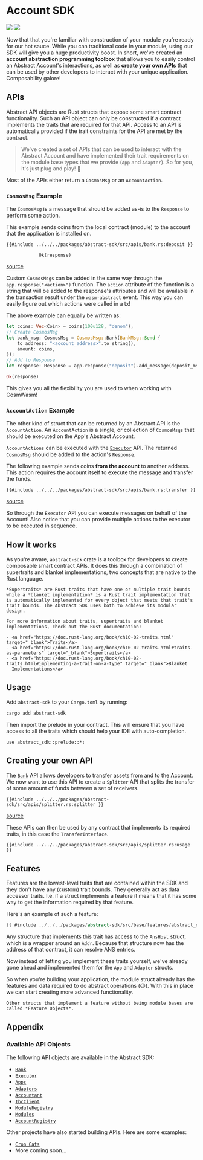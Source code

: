 # Account SDK

[![](https://docs.rs/abstract-sdk/badge.svg)](https://docs.rs/abstract-sdk) [![](https://img.shields.io/crates/v/abstract-sdk)](https://crates.io/crates/abstract-sdk)

Now that that you're familiar with construction of your module you're ready for our hot sauce. While you can traditional code in your module, using our SDK will give you a huge productivity boost. In short, we've created an **account abstraction programming toolbox** that allows you to easily control an Abstract Account's interactions, as well as **create your own APIs** that can be used by other developers to interact with your unique application. Composability galore!

## APIs

Abstract API objects are Rust structs that expose some smart contract functionality. Such an API object can only be constructed if a contract implements the traits that are required for that API. Access to an API is automatically provided if the trait constraints for the API are met by the contract.

> We've created a set of APIs that can be used to interact with the Abstract Account and have implemented their trait requirements on the module base types that we provide (`App` and `Adapter`). So for you, it's just plug and play! 🎉

Most of the APIs either return a `CosmosMsg` or an `AccountAction`.

### `CosmosMsg` Example

 The `CosmosMsg` is a message that should be added as-is to the `Response` to perform some action.

This example sends coins from the local contract (module) to the account that the application is installed on.

```rust,ignore
{{#include ../../../packages/abstract-sdk/src/apis/bank.rs:deposit }}

            Ok(response)
```
[source](https://github.com/AbstractSDK/abstract/blob/main/framework/packages/abstract-sdk/src/apis/bank.rs#L321)

Custom `CosmosMsgs` can be added in the same way through the `app.response("<action>")` function. The `action` attribute of the function is a string that will be added to the response's attributes and will be available in the transaction result under the `wasm-abstract` event. This way you can easily figure out which actions were called in a tx!

The above example can equally be written as:

```rust
let coins: Vec<Coin> = coins(100u128, "denom");
// Create CosmosMsg
let bank_msg: CosmosMsg = CosmosMsg::Bank(BankMsg::Send {
    to_address: "<account_address>".to_string(),
    amount: coins,
});
// Add to Response
let response: Response = app.response("deposit").add_message(deposit_msg);

Ok(response)
```

This gives you all the flexibility you are used to when working with CosmWasm!

### `AccountAction` Example

The other kind of struct that can be returned by an Abstract API is the `AccountAction`. An `AccountAction` is a single, or collection of `CosmosMsgs` that should be executed on the App's Abstract Account.

`AccountActions` can be executed with the [`Executor`](https://docs.rs/abstract-sdk/latest/abstract_sdk/struct.Executor.html) API. The returned `CosmosMsg` should be added to the action's `Response`.

The following example sends coins **from the account** to another address. This action requires the account itself to execute the message and transfer the funds.

```rust,ignore
{{#include ../../../packages/abstract-sdk/src/apis/bank.rs:transfer }}
```

[source](https://github.com/AbstractSDK/abstract/blob/main/framework/packages/abstract-sdk/src/apis/bank.rs#L277)

So through the `Executor` API you can execute messages on behalf of the Account! Also notice that you can provide multiple actions to the executor to be executed in sequence.

## How it works

As you're aware, `abstract-sdk` crate is a toolbox for developers to create composable smart contract APIs. It does this through a combination of supertraits and blanket implementations, two concepts that are native to the Rust language.

```admonish info
*Supertraits* are Rust traits that have one or multiple trait bounds while a *blanket implementation* is a Rust trait implementation that is automatically implemented for every object that meets that trait's trait bounds. The Abstract SDK uses both to achieve its modular design.

For more information about traits, supertraits and blanket implementations, check out the Rust documentation:

- <a href="https://doc.rust-lang.org/book/ch10-02-traits.html" target="_blank">Traits</a>
- <a href="https://doc.rust-lang.org/book/ch10-02-traits.html#traits-as-parameters" target="_blank">Supertraits</a>
- <a href="https://doc.rust-lang.org/book/ch10-02-traits.html#implementing-a-trait-on-a-type" target="_blank">Blanket
  Implementations</a>
```

## Usage

Add `abstract-sdk` to your `Cargo.toml` by running:

```bash
cargo add abstract-sdk
```

Then import the prelude in your contract. This will ensure that you have access to all the traits which should help your IDE with auto-completion.

```rust,ignore
use abstract_sdk::prelude::*;
```

## Creating your own API

The <a href="https://docs.rs/abstract-sdk/latest/abstract_sdk/struct.Bank.html" target="_blank">`Bank`</a> API allows developers to transfer assets from and to the Account. We now want to use this API to create a `Splitter` API that splits the transfer of some amount of funds between a set of receivers.

```rust,ignore
{{#include ../../../packages/abstract-sdk/src/apis/splitter.rs:splitter }}
```

<a href="https://github.com/AbstractSDK/abstract/blob/main/framework/packages/abstract-sdk/src/apis/splitter.rs" target="_blank">source</a>

These APIs can then be used by any contract that implements its required traits, in this case the `TransferInterface`.

```rust,ignore
{{#include ../../../packages/abstract-sdk/src/apis/splitter.rs:usage }}
```

## Features

Features are the lowest-level traits that are contained within the SDK and they don't have any (custom) trait bounds. They generally act as data accessor traits. I.e. if a struct implements a feature it means that it has some way to get the
information required by that feature.

Here's an example of such a feature:

```rust
{{ #include ../../../packages/abstract-sdk/src/base/features/abstract_name_service.rs:ans }}
```

Any structure that implements this trait has access to the `AnsHost` struct, which is a wrapper around an `Addr`. Because that structure now has the address of that contract, it can resolve ANS entries.

Now instead of letting you implement these traits yourself, we've already gone ahead and implemented them for the `App` and `Adapter` structs.

So when you're building your application, the module struct already has the features and data required to do abstract operations (😉). With this in place we can start creating more advanced functionality.

```admonish info
Other structs that implement a feature without being module bases are called *Feature Objects*.
```

## Appendix

### Available API Objects

The following API objects are available in the Abstract SDK:

- <a href="https://docs.rs/abstract-sdk/latest/abstract_sdk/struct.Bank.html" target="_blank">`Bank`</a>
- <a href="https://docs.rs/abstract-sdk/latest/abstract_sdk/struct.Executor.html" target="_blank">`Executor`</a>
- <a href="https://docs.rs/abstract-sdk/latest/abstract_sdk/struct.Apps.html" target="_blank">`Apps`</a>
- <a href="https://docs.rs/abstract-sdk/latest/abstract_sdk/struct.Adapters.html" target="_blank">`Adapters`</a>
- <a href="https://docs.rs/abstract-sdk/latest/abstract_sdk/struct.Accountant.html" target="_blank">`Accountant`</a>
- <a href="https://docs.rs/abstract-sdk/latest/abstract_sdk/struct.IbcClient.html" target="_blank">`IbcClient`</a>
- <a href="https://docs.rs/abstract-sdk/latest/abstract_sdk/struct.ModuleRegistry.html" target="_blank">`ModuleRegistry`</a>
- <a href="https://docs.rs/abstract-sdk/latest/abstract_sdk/struct.Modules.html" target="_blank">`Modules`</a>
- <a href="https://docs.rs/abstract-sdk/latest/abstract_sdk/struct.AccountRegistry.html" target="_blank">`AccountRegistry`</a>

Other projects have also started building APIs. Here are some examples:

- <a href="https://github.com/CronCats/abstract-croncat-app/blob/main/src/api.rs" target="_blank">`Cron Cats`</a>
- More coming soon...
